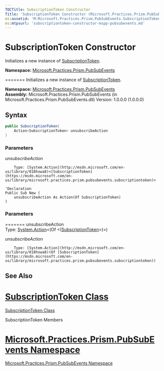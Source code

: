 ```yaml
---
TOCTitle: SubscriptionToken Constructor
Title: 'SubscriptionToken Constructor (Microsoft.Practices.Prism.PubSubEvents)'
ms:assetid: 'M:Microsoft.Practices.Prism.PubSubEvents.SubscriptionToken.\#ctor(System.Action{Microsoft.Practices.Prism.PubSubEvents.SubscriptionToken})'
ms:mtpsurl: 'subscriptiontoken-constructor-mspp-pubsubevents.md'
---
```


# SubscriptionToken Constructor

Initializes a new instance of [SubscriptionToken](https://msdn.microsoft.com/en-us/library/microsoft.practices.prism.pubsubevents.subscriptiontoken).

**Namespace:** [Microsoft.Practices.Prism.PubSubEvents](https://msdn.microsoft.com/en-us/library/microsoft.practices.prism.pubsubevents)

=======
Initializes a new instance of [SubscriptionToken](https://msdn.microsoft.com/library/microsoft.practices.prism.pubsubevents.subscriptiontoken).

**Namespace:** [Microsoft.Practices.Prism.PubSubEvents](https://msdn.microsoft.com/library/microsoft.practices.prism.pubsubevents)
**Assembly:** Microsoft.Practices.Prism.PubSubEvents (in Microsoft.Practices.Prism.PubSubEvents.dll) Version: 1.0.0.0 (1.0.0.0)

## Syntax

```C#
public SubscriptionToken(
	Action<SubscriptionToken> unsubscribeAction
)
```

### Parameters

*unsubscribeAction*<br/> 
		
		Type: [System.Action](http://msdn.microsoft.com/en-us/library/018hxwa8)<[SubscriptionToken](https://msdn.microsoft.com/en-us/library/microsoft.practices.prism.pubsubevents.subscriptiontoken)>

```VB
'Declaration
Public Sub New ( 
	unsubscribeAction As Action(Of SubscriptionToken)
)
```
### Parameters
=======
unsubscribeAction  
Type: [System.Action](http://msdn.microsoft.com/en-us/library/018hxwa8)&lt;(Of &lt;([SubscriptionToken](https://msdn.microsoft.com/library/microsoft.practices.prism.pubsubevents.subscriptiontoken)&gt;)&gt;)

*unsubscribeAction*<br/> 
		
		Type: [System.Action](http://msdn.microsoft.com/en-us/library/018hxwa8)(Of [SubscriptionToken](https://msdn.microsoft.com/en-us/library/microsoft.practices.prism.pubsubevents.subscriptiontoken))

## See Also

[SubscriptionToken Class](https://msdn.microsoft.com/en-us/library/microsoft.practices.prism.pubsubevents.subscriptiontoken)
=======
[SubscriptionToken Class](https://msdn.microsoft.com/library/microsoft.practices.prism.pubsubevents.subscriptiontoken)

SubscriptionToken Members

[Microsoft.Practices.Prism.PubSubEvents Namespace](https://msdn.microsoft.com/en-us/library/microsoft.practices.prism.pubsubevents)
=======
[Microsoft.Practices.Prism.PubSubEvents Namespace](https://msdn.microsoft.com/library/microsoft.practices.prism.pubsubevents)
